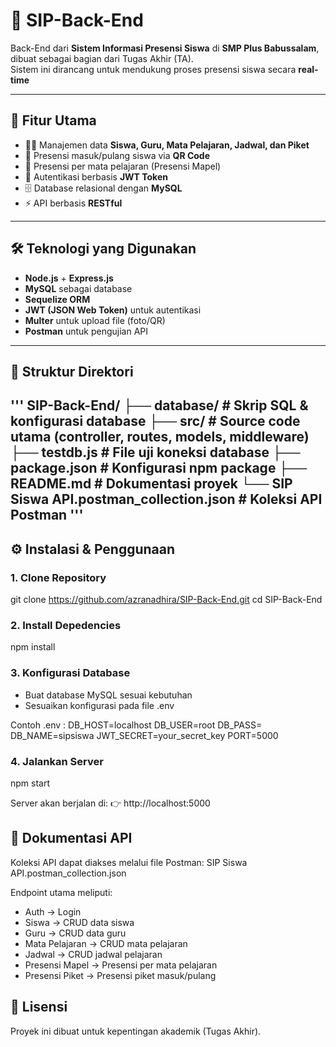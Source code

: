 # 📘 SIP-Back-End

Back-End dari **Sistem Informasi Presensi Siswa** di **SMP Plus Babussalam**, dibuat sebagai bagian dari Tugas Akhir (TA).  
Sistem ini dirancang untuk mendukung proses presensi siswa secara **real-time**

---

## 🚀 Fitur Utama
- 👩‍🏫 Manajemen data **Siswa, Guru, Mata Pelajaran, Jadwal, dan Piket**
- 📌 Presensi masuk/pulang siswa via **QR Code**
- 📌 Presensi per mata pelajaran (Presensi Mapel)
- 🔐 Autentikasi berbasis **JWT Token**
- 🗄️ Database relasional dengan **MySQL**
- ⚡ API berbasis **RESTful**

---

## 🛠️ Teknologi yang Digunakan
- **Node.js** + **Express.js**
- **MySQL** sebagai database
- **Sequelize ORM**
- **JWT (JSON Web Token)** untuk autentikasi
- **Multer** untuk upload file (foto/QR)
- **Postman** untuk pengujian API

---

## 📂 Struktur Direktori

'''
SIP-Back-End/
├── database/ # Skrip SQL & konfigurasi database
├── src/ # Source code utama (controller, routes, models, middleware)
├── testdb.js # File uji koneksi database
├── package.json # Konfigurasi npm package
├── README.md # Dokumentasi proyek
└── SIP Siswa API.postman_collection.json # Koleksi API Postman
'''
---

## ⚙️ Instalasi & Penggunaan

### 1. Clone Repository

git clone https://github.com/azranadhira/SIP-Back-End.git
cd SIP-Back-End

### 2. Install Depedencies

npm install

### 3. Konfigurasi Database 

- Buat database MySQL sesuai kebutuhan
- Sesuaikan konfigurasi pada file .env

Contoh .env : 
DB_HOST=localhost
DB_USER=root
DB_PASS=
DB_NAME=sipsiswa
JWT_SECRET=your_secret_key
PORT=5000

### 4. Jalankan Server 

npm start 

Server akan berjalan di:
👉 http://localhost:5000

## 📡 Dokumentasi API

Koleksi API dapat diakses melalui file Postman:
SIP Siswa API.postman_collection.json

Endpoint utama meliputi:

- Auth → Login
- Siswa → CRUD data siswa
- Guru → CRUD data guru
- Mata Pelajaran → CRUD mata pelajaran
- Jadwal → CRUD jadwal pelajaran
- Presensi Mapel → Presensi per mata pelajaran
- Presensi Piket → Presensi piket masuk/pulang

## 📜 Lisensi

Proyek ini dibuat untuk kepentingan akademik (Tugas Akhir).

